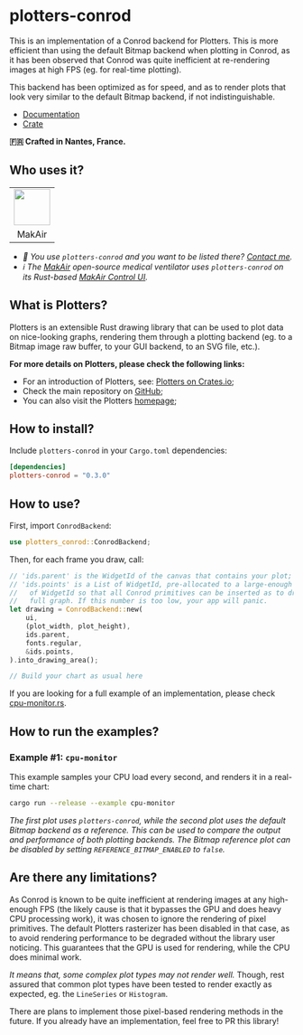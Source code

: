 # plotters-conrod

This is an implementation of a Conrod backend for Plotters. This is more efficient than using the default Bitmap backend when plotting in Conrod, as it has been observed that Conrod was quite inefficient at re-rendering images at high FPS (eg. for real-time plotting).

This backend has been optimized as for speed, and as to render plots that look very similar to the default Bitmap backend, if not indistinguishable.

* [Documentation](https://docs.rs/crate/plotters-conrod)
* [Crate](https://crates.io/crates/plotters-conrod)

**🇫🇷 Crafted in Nantes, France.**

## Who uses it?

<table>
<tr>
<td align="center"><a href="https://makair.life/"><img src="https://valeriansaliou.github.io/plotters-conrod/images/makair.png" height="64" /></a></td>
</tr>
<tr>
<td align="center">MakAir</td>
</tr>
</table>

* _👋 You use `plotters-conrod` and you want to be listed there? [Contact me](https://valeriansaliou.name/)._
* _ℹ️ The [MakAir](https://makair.life/) open-source medical ventilator uses `plotters-conrod` on its Rust-based [MakAir Control UI](https://github.com/makers-for-life/makair-control-ui/)._

## What is Plotters?

Plotters is an extensible Rust drawing library that can be used to plot data on nice-looking graphs, rendering them through a plotting backend (eg. to a Bitmap image raw buffer, to your GUI backend, to an SVG file, etc.).

**For more details on Plotters, please check the following links:**

- For an introduction of Plotters, see: [Plotters on Crates.io](https://crates.io/crates/plotters);
- Check the main repository on [GitHub](https://github.com/38/plotters);
- You can also visit the Plotters [homepage](https://plotters-rs.github.io/);

## How to install?

Include `plotters-conrod` in your `Cargo.toml` dependencies:

```toml
[dependencies]
plotters-conrod = "0.3.0"
```

## How to use?

First, import `ConrodBackend`:

```rust
use plotters_conrod::ConrodBackend;
```

Then, for each frame you draw, call:

```rust
// 'ids.parent' is the WidgetId of the canvas that contains your plot;
// 'ids.points' is a List of WidgetId, pre-allocated to a large-enough number \
//   of WidgetId so that all Conrod primitives can be inserted as to draw the \
//   full graph. If this number is too low, your app will panic.
let drawing = ConrodBackend::new(
    ui,
    (plot_width, plot_height),
    ids.parent,
    fonts.regular,
    &ids.points,
).into_drawing_area();

// Build your chart as usual here
```

If you are looking for a full example of an implementation, please check [cpu-monitor.rs](./examples/cpu-monitor.rs).

## How to run the examples?

### Example #1: `cpu-monitor`

This example samples your CPU load every second, and renders it in a real-time chart:

```sh
cargo run --release --example cpu-monitor
```

_The first plot uses `plotters-conrod`, while the second plot uses the default Bitmap backend as a reference. This can be used to compare the output and performance of both plotting backends. The Bitmap reference plot can be disabled by setting `REFERENCE_BITMAP_ENABLED` to `false`._

## Are there any limitations?

As Conrod is known to be quite inefficient at rendering images at any high-enough FPS (the likely cause is that it bypasses the GPU and does heavy CPU processing work), it was chosen to ignore the rendering of pixel primitives. The default Plotters rasterizer has been disabled in that case, as to avoid rendering performance to be degraded without the library user noticing. This guarantees that the GPU is used for rendering, while the CPU does minimal work.

_It means that, some complex plot types may not render well._ Though, rest assured that common plot types have been tested to render exactly as expected, eg. the `LineSeries` or `Histogram`.

There are plans to implement those pixel-based rendering methods in the future. If you already have an implementation, feel free to PR this library!
